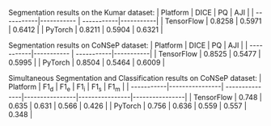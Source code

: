 Segmentation results on the Kumar dataset:
| Platform   | DICE       | PQ         | AJI       |
| -----------|----------- | -----------|-----------|
| TensorFlow | 0.8258     | 0.5971     | 0.6412    |
| PyTorch    | 0.8211     | 0.5904     | 0.6321    |

Segmentation results on CoNSeP dataset: 
| Platform   | DICE       | PQ         | AJI       |
| -----------|----------- | -----------|-----------|
| TensorFlow | 0.8525     | 0.5477     | 0.5995    |
| PyTorch    | 0.8504     | 0.5464     | 0.6009    |


Simultaneous Segmentation and Classification results on CoNSeP dataset: 
| Platform   | F1<sub>d</sub> | F1<sub>e</sub> | F1<sub>i</sub> | F1<sub>s</sub> | F1<sub>m</sub> |
| -----------|----------------| ---------------|----------------|----------------|----------------|
| TensorFlow | 0.748          | 0.635          | 0.631          | 0.566          | 0.426          |
| PyTorch    | 0.756          | 0.636          | 0.559          | 0.557          | 0.348          |